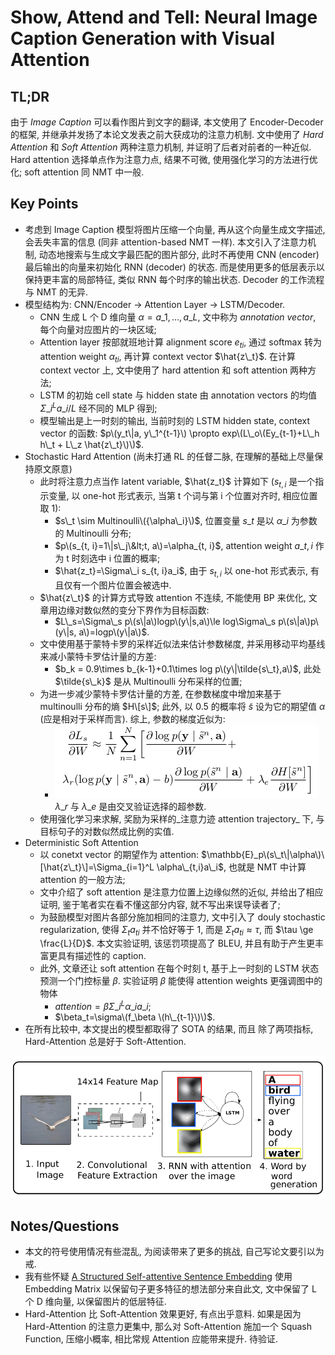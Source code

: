 # Show, Attend and Tell: Neural Image Caption Generation with Visual Attention

## TL;DR

由于 _Image Caption_ 可以看作图片到文字的翻译, 本文使用了 Encoder-Decoder 的框架, 并继承并发扬了本论文发表之前大获成功的注意力机制. 文中使用了 _Hard Attention_ 和 _Soft Attention_ 两种注意力机制, 并证明了后者对前者的一种近似. Hard attention 选择单点作为注意力点, 结果不可微, 使用强化学习的方法进行优化; soft attention 同 NMT 中一般.

## Key Points

* 考虑到 Image Caption 模型将图片压缩一个向量, 再从这个向量生成文字描述, 会丢失丰富的信息 \(同非 attention-based NMT 一样\). 本文引入了注意力机制, 动态地搜索与生成文字最匹配的图片部分, 此时不再使用 CNN \(encoder\) 最后输出的向量来初始化 RNN \(decoder\) 的状态. 而是使用更多的低层表示以保持更丰富的局部特征, 类似 RNN 每个时序的输出状态. Decoder 的工作流程与 NMT 的无异.
* 模型结构为: CNN/Encoder -&gt; Attention Layer -&gt; LSTM/Decoder.
  * CNN 生成 L 个 D 维向量 $\alpha={a\_1, ..., a\_L}$, 文中称为 _annotation vector_, 每个向量对应图片的一块区域;
  * Attention layer 按部就班地计算 alignment score $e_{ti}$, 通过 softmax 转为 attention weight $\alpha_{ti}$, 再计算 context vector $\hat{z\_t}$. 在计算 context vector 上, 文中使用了 hard attention 和 soft attention 两种方法;
  * LSTM 的初始 cell state 与 hidden state 由 annotation vectors 的均值 $\Sigma\_i^L a\_i / L$ 经不同的 MLP 得到;
  * 模型输出是上一时刻的输出, 当前时刻的 LSTM hidden state, context vector 的函数: $p\(y_t\|a, y\_1^{t-1}\) \propto exp\(L\_o\(Ey_{t-1}+L\_h h\_t + L\_z \hat{z\_t}\)\)$.
* Stochastic Hard Attention \(尚未打通 RL 的任督二脉, 在理解的基础上尽量保持原文原意\)
  * 此时将注意力点当作 latent variable, $\hat{z_t}$ 计算如下 \($s_{t,i}$ 是一个指示变量, 以 one-hot 形式表示, 当第 t 个词与第 i 个位置对齐时, 相应位置取 1\):
    * $s\_t \sim Multinoulli\({\alpha\_i}\)$, 位置变量 $s\_t$ 是以 $\alpha\_i$ 为参数的 Multinoulli 分布;
    * $p\(s_{t, i}=1\|s\_j\&lt;t, a\)=\alpha_{t, i}$, attention weight $a\_{t, i}$ 作为 t 时刻选中 i 位置的概率;
    * $\hat{z_t}=\Sigma\_i s_{t, i}a_i$, 由于 $s_{t, i}$ 以 one-hot 形式表示, 有且仅有一个图片位置会被选中.
  * $\hat{z\_t}$ 的计算方式导致 attention 不连续, 不能使用 BP 来优化, 文章用边缘对数似然的变分下界作为目标函数:
    * $L\_s=\Sigma\_s p\(s\|a\)logp\(y\|s,a\)\le log\Sigma\_s p\(s\|a\)p\(y\|s, a\)=logp\(y\|a\)$.
  * 文中使用基于蒙特卡罗的采样近似法来估计参数梯度, 并采用移动平均基线来减小蒙特卡罗估计量的方差:
    * $b_k = 0.9\times b_{k-1}+0.1\times log p\(y\|\tilde{s\_t},a\)$, 此处 $\tilde{s\_k}$ 是从 Multinoulli 分布采样的位置;
  * 为进一步减少蒙特卡罗估计量的方差, 在参数梯度中增加来基于 multinoulli 分布的熵 $H\[s\]$; 此外, 以 0.5 的概率将 $\tilde{s}$ 设为它的期望值 $\alpha$ \(应是相对于采样而言\). 综上, 参数的梯度近似为:
    * ![](../../.gitbook/assets/partial_l_s_partial_w.png) $\lambda\_r$ 与 $\lambda\_e$ 是由交叉验证选择的超参数.
  * 使用强化学习来求解, 奖励为采样的_注意力迹 attention trajectory_ 下, 与目标句子的对数似然成比例的实值.
* Deterministic Soft Attention
  * 以 conetxt vector 的期望作为 attention: $\mathbb{E}_p\(s\_t\|\alpha\)\[\hat{z\_t}\]=\Sigma_{i=1}^L \alpha\_{t,i}a\_i$, 也就是 NMT 中计算 attention 的一般方法;
  * 文中介绍了 soft attention 是注意力位置上边缘似然的近似, 并给出了相应证明, 鉴于笔者实在看不懂这部分内容, 就不写出来误导读者了;
  * 为鼓励模型对图片各部分施加相同的注意力, 文中引入了 douly stochastic regularization, 使得 $\Sigma_t a_{ti}$ 并不恰好等于 1, 而是 $\Sigma_t a_{ti}\approx \tau$, 而 $\tau \ge \frac{L}{D}$. 本文实验证明, 该惩罚项提高了 BLEU, 并且有助于产生更丰富更具有描述性的 caption.
  * 此外, 文章还让 soft attention 在每个时刻 t, 基于上一时刻的 LSTM 状态预测一个门控标量 $\beta$. 实验证明 $\beta$ 能使得 attention weights 更强调图中的物体
    * $attention=\beta \Sigma\_i^L \alpha\_i a\_i$;
    * $\beta_t=\sigma\(f_\beta \(h\_{t-1}\)\)$.
* 在所有比较中, 本文提出的模型都取得了 SOTA 的结果, 而且 除了两项指标, Hard-Attention 总是好于 Soft-Attention.

![show\_and\_tell.png](../../.gitbook/assets/show_and_tell.png)

## Notes/Questions

* 本文的符号使用情况有些混乱, 为阅读带来了更多的挑战, 自己写论文要引以为戒.
* 我有些怀疑 [A Structured Self-attentive Sentence Embedding](https://arxiv.org/abs/1703.03130) 使用 Embedding Matrix 以保留句子更多特征的想法部分来自此文, 文中保留了 L 个 D 维向量, 以保留图片的低层特征.
* Hard-Attention 比 Soft-Attention 效果更好, 有点出乎意料. 如果是因为 Hard-Attention 的注意力更集中, 那么对 Soft-Attention 施加一个 Squash Function, 压缩小概率, 相比常规 Attention 应能带来提升. 待验证.

